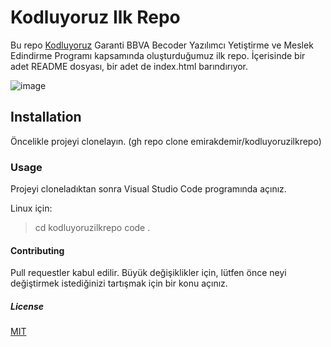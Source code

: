 # Kodluyoruz Ilk Repo

Bu repo [Kodluyoruz](https://www.kodluyoruz.org/) Garanti BBVA Becoder Yazılımcı Yetiştirme ve Meslek Edindirme Programı kapsamında oluşturduğumuz ilk repo. İçerisinde bir adet README dosyası, bir adet de index.html barındırıyor.

![image](https://github.com/emirakdemir/kodluyoruzilkrepo/assets/77544885/eb98a50c-89f9-47a9-94e7-76fbea4d3133)


## Installation

Öncelikle projeyi clonelayın. (gh repo clone emirakdemir/kodluyoruzilkrepo)

### Usage

Projeyi cloneladıktan sonra Visual Studio Code programında açınız.

Linux için:

>cd kodluyoruzilkrepo
code .

#### Contributing

Pull requestler kabul edilir. Büyük değişiklikler için, lütfen önce neyi değiştirmek istediğinizi tartışmak için bir konu açınız.

##### License

[MIT](https://choosealicense.com/licenses/mit/)
